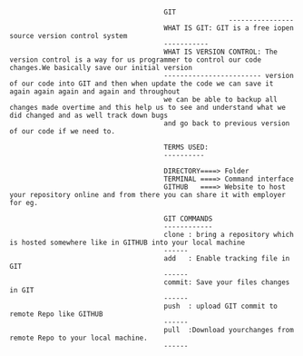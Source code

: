                                           GIT
					                                      ----------------
									      WHAT IS GIT: GIT is a free iopen source version control system 
									      -----------
									      WHAT IS VERSION CONTROL: The version control is a way for us programmer to control our code changes.We basically save our initial version
									      ------------------------ version of our code into GIT and then when update the code we can save it again again again and again and throughout 
									      we can be able to backup all changes made overtime and this help us to see and understand what we did changed and as well track down bugs
									      and go back to previous version of our code if we need to.

									      TERMS USED:
									      ----------

									      DIRECTORY====> Folder
									      TERMINAL ====> Command interface
									      GITHUB   ====> Website to host your repository online and from there you can share it with employer for eg.

									      GIT COMMANDS
									      ------------
									      clone : bring a repository which is hosted somewhere like in GITHUB into your local machine
									      ------
									      add   : Enable tracking file in GIT 
									      ------
									      commit: Save your files changes in GIT
									      ------
									      push  : upload GIT commit to remote Repo like GITHUB
									      ------
									      pull  :Download yourchanges from remote Repo to your local machine.
									      ------
